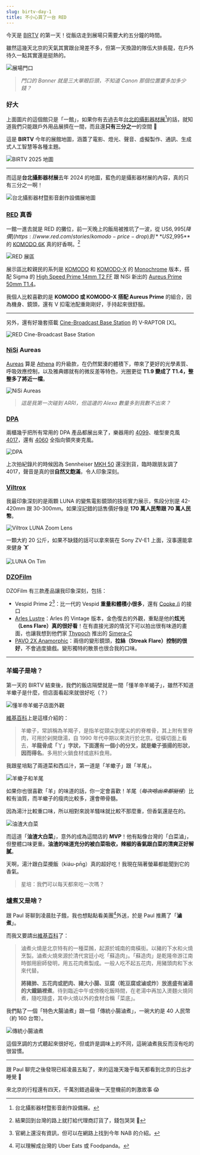 ```yaml
---
slug: birtv-day-1
title: 不小心買了一台 RED
---
```

今天是 [BIRTV](https://www.birtv.com/2025/) 的第一天！從飯店走到展場只需要大約五分鐘的時間。

雖然這幾天北京的天氣其實跟台灣差不多，但第一天換證的隊伍大排長龍，在戶外待久一點其實還是挺熱的。

![展場門口](2025-07-23-birtv-outside.jpeg)

> _門口的 Banner 就是三大單眼巨頭，不知道 Canon 那個位置要多加多少錢？_

<!-- truncate -->

### 好大

上面圖片的這個館只是「一館」，如果你有去過去年[台北的攝影器材展](https://www.chanchao.com.tw/digital/)[^2]的話，就知道我們只能跟戶外用品展擠在一間，而且還**只有三分之一**的空間 🥲

這是 **BIRTV** 今年的展館地圖，涵蓋了電影、燈光、聲音、虛擬製作、通訊、生成式人工智慧等各種主題。

![BIRTV 2025 地圖](2025-07-23-birtv-map.jpeg)

---

而這是**台北攝影器材展**去年 2024 的地圖，藍色的是攝影器材展的內容，真的只有三分之一啊！

![台北攝影器材暨影音創作設備展地圖](2025-07-23-taipei-map.jpeg)

### [RED](https://www.red.com/) 真香

一館一進去就是 RED 的攤位，前一天晚上的飯局被推坑了一波，從 US$6,995 [降價](https://www.red.com/stories/komodo-price-drop)到 **US$2,995** 的 [KOMODO 6K](https://www.red.com/komodo) 真的好香啊。[^1]

![RED 展區](2025-07-23-red.jpeg)

展示區比較親民的系列是 [KOMODO](https://www.red.com/komodo) 和 [KOMODO-X](https://www.red.com/komodo-x) 的 [Monochrome](https://www.red.com/red-101/color-monochrome-camera-sensors) 版本，搭配 Sigma 的 [High Speed Prime 14mm T2 FF](https://www.sigma-global.com/en/cine-lenses/ff-high-speed-prime/14_2/) 跟 NiSi 新出的 [Aureus Prime 50mm T1.4](https://www.nisioptics.at/en/Aureus-Prime-50mm-T1.4-PL-Mount/OB003422)。

我個人比較喜歡的是 **KOMODO 或 KOMODO-X 搭配 Aureus Prime** 的組合，因為機身、鏡頭，還有 V 扣電池配重剛剛好，手持起來很舒服。

---

另外，還有好幾套搭載 [Cine-Broadcast Base Station](https://www.red.com/cine-broadcast) 的 V-RAPTOR \[X]。

![RED Cine-Broadcast Base Station](2025-07-23-red-braodcast.jpeg)

### [NiSi](https://www.nisioptics.com/) Aureas

[Aureas](https://nisiopticsusa.com/product/nisi-aureus-prime-full-frame-t1-4-cinema-lens-kit-18mm-24mm-35mm-50mm-85mm-hard-case-pl-mount/) 算是 [Athena](https://www.nisi-lens.com/athena) 的升級款，在仍然緊湊的體積下，帶來了更好的光學素質、呼吸效應控制，以及雅典娜就有的微反差等特色，光圈更從 **T1.9 變成了 T1.4，整整多了將近一檔**。

![NiSi Aureas](2025-07-23-nisi.jpeg)

> _這是我第一次碰到 ARRI，但這邊的 Alexa 數量多到我數不出來？_

### [DPA](https://www.dpamicrophones.com/)

兩櫃幾乎把所有常用的 DPA 產品都展出來了，樂器用的 [4099](https://www.dpamicrophones.com/campaign/4099-core-plus/)、槍型麥克風 [4017](https://www.dpamicrophones.com/microphones/shotgun/4017?variant=54)，還有 [4060](https://www.dpamicrophones.com/microphones/lavalier/4060?variant=32) 全指向領夾麥克風。

![DPA](2025-07-23-dpa.jpeg)

上次拍紀錄片的時候因為 Sennheiser [MKH 50](https://www.sennheiser.com/en-us/catalog/products/microphones/mkh-50/mkh-50-p48-003109) 還沒到貨，臨時跟朋友調了 4017，聲音是真的很**自然又飽滿**，令人印象深刻。

### [Viltrox](https://www.viltrox.com.cn/)

我最印象深刻的是兩顆 LUNA 的變焦電影鏡頭的技術實力展示，焦段分別是 42-420mm 跟 30-300mm。如果沒記錯的話售價好像是 **170 萬人民幣跟 70 萬人民幣**。

![Viltrox LUNA Zoom Lens](2025-07-23-viltrox.jpeg)

一顆大約 20 公斤，如果不缺錢的話可以拿來裝在 Sony ZV-E1 上面，沒事還能拿來健身 🏋️

![LUNA On Tim](2025-07-23-tim-viltrox.png)

### [DZOFilm](https://dzofilm.com/)

DZOFilm 有三款產品讓我印象深刻，包括：

- Vespid Prime 2[^3]：比一代的 Vespid **重量和體積小很多**，還有 [Cooke /i](https://cookeoptics.com/i-technology/) 的接口
- [Arles Lustre](https://dzofilm.com/en/products/arles-lustre)：Arles 的 Vintage 版本，金色復古的外觀，重點是他的**炫光（Lens Flare）真的很好看**！在有直接光源的情況下可以拍出很有味道的畫面，也讓我想到他們家 [Thypoch](https://thypoch.com/) 推出的 [Simera-C](https://thypoch.com/en/products/simera-c)
- [PAVO 2X Anamorphic](https://dzofilm.com/products/pavo-anamorphic)：兩倍的變形鏡頭，**拉絲（Streak Flare）控制的很好**，不會過度搶戲。變形獨特的散景也很合我的口味。

---
### 羊蝎子是啥？

第一天的 BIRTV 結束後，我們的飯店隔壁就是一間「懂羊帝羊蝎子」，雖然不知道羊蠍子是什麼，但店面看起來就很好吃（？）

![懂羊帝羊蝎子店面外觀](2025-07-23-restaurant.jpg)

[維基百科](https://zh.wikipedia.org/wiki/%E7%BE%8A%E8%9D%8E%E5%AD%90)上是這樣介紹的：

> 羊蠍子，常誤稱為羊羯子，是指羊從頸尖到尾尖的的脊椎骨，其上附有里脊肉，可用於剁開燉湯，自 1990 年代中期以來流行於北京。從橫切面上看去，**羊龍骨成「丫」字狀，下面還有一個小的分叉，就是蠍子張揚的形狀，因而得名**。多用於火鍋食材或底料食用。

我跟星培點了兩道菜和西瓜汁，第一道是「羊蠍子」跟「羊尾」。

![羊蠍子和羊尾](2025-07-23-lamb-spine-hotpot.jpg)

如果你也很喜歡「羊」的味道的話，你一定會喜歡！羊尾（~~_每次唸出來都挺怪_~~）比較有油質，而羊蠍子的瘦肉比較多，還會帶骨髓。

因為湯汁比較重口味，所以相對來說羊騷味就比較不那麼重，但香氣還是在的。

![油渣大白菜](2025-07-23-pork-crackling-cabbage.jpg)

而這道「**油渣大白菜**」，意外的成為這間店的 **MVP**！他有點像台灣的「白菜滷」，但整體口味更重。**油渣的味道充分的被白菜吸收，辣椒的香氣跟白菜的清爽正好解膩**。

天啊，湯汁跟白菜攪飯（kiáu-pn̄g）真的超好吃！我現在隔著螢幕都能聞到它的香氣。

> 星培：我們可以每天都來吃一次嗎？
> 
### 爐煮又是啥？

跟 Paul 哥聊到凌晨肚子餓，我也想點點看美團[^4]外送，於是 Paul 推薦了「**滷煮**」。

而我又要請出[維基百科](https://zh.wikipedia.org/zh-tw/%E5%8D%A4%E7%85%AE%E7%81%AB%E7%83%A7)了：

> 滷煮火燒是北京特有的一種菜餚，起源於城南的南橫街。以豬的下水和火燒烹製。滷煮火燒來源於清代宮廷小吃「蘇造肉」。「蘇造肉」是乾隆帝游江南時御用廚師發明，用五花肉煮製成。一般人吃不起五花肉，用豬頭肉和下水來代替。
> 
> **將豬肺、五花肉或肥肉、豬大小腸、豆腐（乾豆腐或滷或炸）放進盛有滷湯的大鐵鍋裡煮**。待到臨近中午或傍晚吃飯時間，在老湯中再加入燙麵火燒同煮，隨吃隨盛，其中火燒以外的食材合稱「菜底」。

我們點了一個「特色大腸滷煮」跟一個「傳統小腸滷煮」，一碗大約是 40 人民幣（約 160 台幣）。

![傳統小腸滷煮](2025-07-23-lu-zhu.jpeg)

這個烹調的方式聽起來很好吃，但或許是調味上的不同，這碗滷煮我反而沒有吃的很習慣。

---

跟 Paul 聊完之後發現已經凌晨五點了，來的這幾天幾乎每天都看到北京的日出才睡覺 🤣

來北京的行程還有四天，千萬別錯過最後一天登機前的刺激故事 😱

[^1]: 結果回到台灣的路上就打給代理商訂貨了，錢包哭哭 💸

[^2]: 台北攝影器材暨影音創作設備展。

[^3]: 官網上還沒有資訊，但可以在網路上找到今年 NAB 的介紹。

[^4]: 可以理解成台灣的 Uber Eats 或 Foodpanda。
